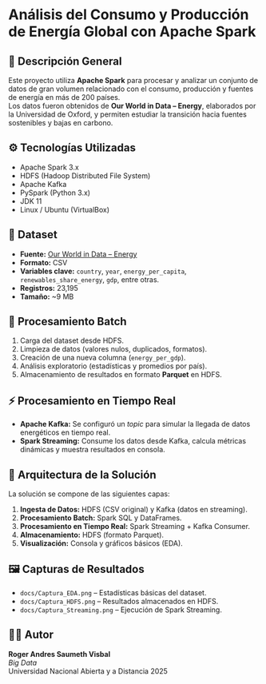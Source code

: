 # Análisis del Consumo y Producción de Energía Global con Apache Spark

## 📘 Descripción General
Este proyecto utiliza **Apache Spark** para procesar y analizar un conjunto de datos de gran volumen relacionado con el consumo, producción y fuentes de energía en más de 200 países.  
Los datos fueron obtenidos de **Our World in Data – Energy**, elaborados por la Universidad de Oxford, y permiten estudiar la transición hacia fuentes sostenibles y bajas en carbono.

## ⚙️ Tecnologías Utilizadas
- Apache Spark 3.x  
- HDFS (Hadoop Distributed File System)  
- Apache Kafka  
- PySpark (Python 3.x)  
- JDK 11  
- Linux / Ubuntu (VirtualBox)

## 🧾 Dataset
- **Fuente:** [Our World in Data – Energy](https://ourworldindata.org/energy)  
- **Formato:** CSV  
- **Variables clave:** `country`, `year`, `energy_per_capita`, `renewables_share_energy`, `gdp`, entre otras.  
- **Registros:** 23,195  
- **Tamaño:** ~9 MB  

## 🚀 Procesamiento Batch
1. Carga del dataset desde HDFS.  
2. Limpieza de datos (valores nulos, duplicados, formatos).  
3. Creación de una nueva columna (`energy_per_gdp`).  
4. Análisis exploratorio (estadísticas y promedios por país).  
5. Almacenamiento de resultados en formato **Parquet** en HDFS.

## ⚡ Procesamiento en Tiempo Real
- **Apache Kafka:** Se configuró un *topic* para simular la llegada de datos energéticos en tiempo real.  
- **Spark Streaming:** Consume los datos desde Kafka, calcula métricas dinámicas y muestra resultados en consola.  

## 🧩 Arquitectura de la Solución
La solución se compone de las siguientes capas:
1. **Ingesta de Datos:** HDFS (CSV original) y Kafka (datos en streaming).  
2. **Procesamiento Batch:** Spark SQL y DataFrames.  
3. **Procesamiento en Tiempo Real:** Spark Streaming + Kafka Consumer.  
4. **Almacenamiento:** HDFS (formato Parquet).  
5. **Visualización:** Consola y gráficos básicos (EDA).

## 🖼️ Capturas de Resultados
- `docs/Captura_EDA.png` – Estadísticas básicas del dataset.  
- `docs/Captura_HDFS.png` – Resultados almacenados en HDFS.  
- `docs/Captura_Streaming.png` – Ejecución de Spark Streaming.

## 👨‍💻 Autor
**Roger Andres Saumeth Visbal**  
*Big Data*  
Universidad Nacional Abierta y a Distancia
2025
